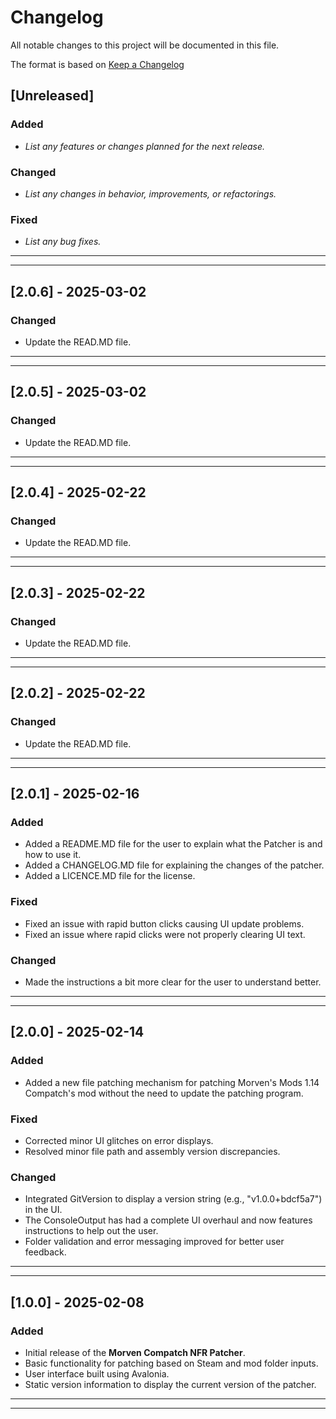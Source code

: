 # Changelog

All notable changes to this project will be documented in this file.

The format is based on [Keep a Changelog](https://keepachangelog.com/)

## [Unreleased]
### Added
- _List any features or changes planned for the next release._

### Changed
- _List any changes in behavior, improvements, or refactorings._

### Fixed
- _List any bug fixes._

------------------------------------------------------------------------------------------------

------------------------------------------------------------------------------------------------

## [2.0.6] - 2025-03-02

### Changed
- Update the READ.MD file.
------------------------------------------------------------------------------------------------

------------------------------------------------------------------------------------------------

## [2.0.5] - 2025-03-02

### Changed
- Update the READ.MD file.
------------------------------------------------------------------------------------------------

------------------------------------------------------------------------------------------------

## [2.0.4] - 2025-02-22

### Changed
- Update the READ.MD file.
------------------------------------------------------------------------------------------------

------------------------------------------------------------------------------------------------

## [2.0.3] - 2025-02-22

### Changed
- Update the READ.MD file.
------------------------------------------------------------------------------------------------

------------------------------------------------------------------------------------------------

## [2.0.2] - 2025-02-22

### Changed
- Update the READ.MD file.
------------------------------------------------------------------------------------------------

------------------------------------------------------------------------------------------------

## [2.0.1] - 2025-02-16

### Added
- Added a README.MD file for the user to explain what the Patcher is and how to use it.
- Added a CHANGELOG.MD file for explaining the changes of the patcher.
- Added a LICENCE.MD file for the license.

### Fixed
- Fixed an issue with rapid button clicks causing UI update problems.
- Fixed an issue where rapid clicks were not properly clearing UI text.

### Changed
- Made the instructions a bit more clear for the user to understand better.

------------------------------------------------------------------------------------------------

------------------------------------------------------------------------------------------------

## [2.0.0] - 2025-02-14
### Added
- Added a new file patching mechanism for patching Morven's Mods 1.14 Compatch's mod without the need to update the patching program.

### Fixed
- Corrected minor UI glitches on error displays.
- Resolved minor file path and assembly version discrepancies.

### Changed
- Integrated GitVersion to display a version string (e.g., "v1.0.0+bdcf5a7") in the UI.
- The ConsoleOutput has had a complete UI overhaul and now features instructions to help out the user.
- Folder validation and error messaging improved for better user feedback.
------------------------------------------------------------------------------------------------

------------------------------------------------------------------------------------------------

## [1.0.0] - 2025-02-08
### Added
- Initial release of the **Morven Compatch NFR Patcher**.
- Basic functionality for patching based on Steam and mod folder inputs.
- User interface built using Avalonia.
- Static version information to display the current version of the patcher.
------------------------------------------------------------------------------------------------

------------------------------------------------------------------------------------------------